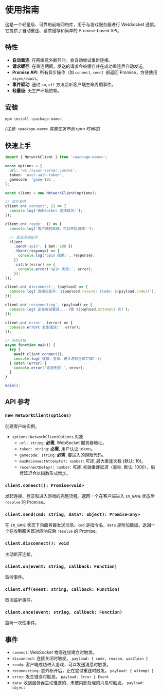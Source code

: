 # 使用指南

这是一个轻量级、可靠的前端网络库，用于与游戏服务器进行 WebSocket 通信。它提供了自动重连、请求缓存和简单的 Promise-based API。

## 特性

- **自动重连**: 在网络意外断开时，会自动尝试重新连接。
- **请求缓存**: 在重连期间，发送的请求会被缓存并在成功重连后自动发送。
- **Promise API**: 所有异步操作（如 `connect`, `send`）都返回 Promise，方便使用 `async/await`。
- **事件驱动**: 通过 `on`, `off` 方法监听客户端生命周期事件。
- **轻量级**: 无生产环境依赖。

## 安装

```bash
npm install <package-name>
```

_(注意: `<package-name>` 需要在发布到 npm 时确定)_

## 快速上手

```typescript
import { NetworkClient } from '<package-name>';

const options = {
  url: 'ws://your-server.com/ws',
  token: 'user-auth-token',
  gamecode: 'game-101',
};

const client = new NetworkClient(options);

// 监听事件
client.on('connect', () => {
  console.log('WebSocket 连接成功!');
});

client.on('ready', () => {
  console.log('客户端已就绪，可以开始游戏!');

  // 发送游戏指令
  client
    .send('spin', { bet: 100 })
    .then((response) => {
      console.log('Spin 结果:', response);
    })
    .catch((error) => {
      console.error('Spin 失败:', error);
    });
});

client.on('disconnect', (payload) => {
  console.log(`连接已断开: ${payload.reason} (Code: ${payload.code})`);
});

client.on('reconnecting', (payload) => {
  console.log(`正在尝试重连... (第 ${payload.attempt} 次)`);
});

client.on('error', (error) => {
  console.error('发生错误:', error);
});

// 开始连接
async function main() {
  try {
    await client.connect();
    console.log('连接、登录、进入游戏全部完成!');
  } catch (error) {
    console.error('连接失败:', error);
  }
}

main();
```

## API 参考

### `new NetworkClient(options)`

创建客户端实例。

- `options`: `NetworkClientOptions` 对象
  - `url: string`: **必需**, WebSocket 服务器地址。
  - `token: string`: **必需**, 用户认证 token。
  - `gamecode: string`: **必需**, 要进入的游戏代码。
  - `maxReconnectAttempts?: number`: _可选_, 最大重连次数 (默认: 10)。
  - `reconnectDelay?: number`: _可选_, 初始重连延迟（毫秒, 默认: 1000），后续延迟会以指数形式增加。

### `client.connect(): Promise<void>`

发起连接、登录和进入游戏的完整流程。返回一个在客户端进入 `IN_GAME` 状态后 `resolve` 的 Promise。

### `client.send(cmd: string, data?: object): Promise<any>`

在 `IN_GAME` 状态下向服务器发送消息。`cmd` 是指令名，`data` 是附加数据。返回一个在收到服务器对应响应后 `resolve` 的 Promise。

### `client.disconnect(): void`

主动断开连接。

### `client.on(event: string, callback: Function)`

监听事件。

### `client.off(event: string, callback: Function)`

取消监听事件。

### `client.once(event: string, callback: Function)`

监听一次性事件。

## 事件

- `connect`: WebSocket 物理连接建立时触发。
- `disconnect`: 连接关闭时触发。 `payload: { code, reason, wasClean }`
- `ready`: 客户端成功进入游戏，可以发送消息时触发。
- `reconnecting`: 意外断开后，正在尝试重连时触发。 `payload: { attempt }`
- `error`: 发生错误时触发。 `payload: Error | Event`
- `data`: 收到服务器主动推送的、未被内部处理的消息时触发。 `payload: object`
